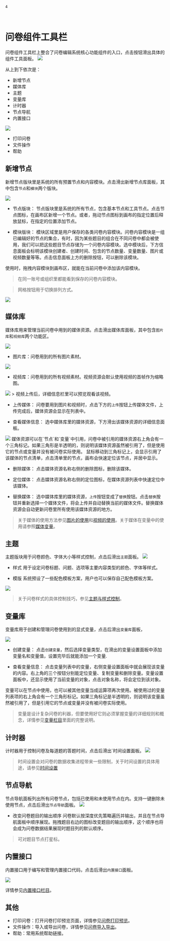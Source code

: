 ```index
4
```
```tag

```
```summary

```

# 问卷组件工具栏

问卷组件工具栏上整合了问卷编辑系统核心功能组件的入口，点击按钮滑出具体的组件工具面板。
<img src='../../assets/snapshots/layout/toolbar/top.png'>

从上到下依次是：
+ 新增节点
+ 媒体库
+ 主题
+ 变量库
+ 计时器
+ 节点导航
+ 内置接口

<img src='../../assets/snapshots/layout/toolbar/bottom.png'>

+ 打印问卷
+ 文件操作
+ 帮助

## 新增节点

新增节点版块里是系统的所有预置节点和内容模块。点击滑出新增节点库面板，其中包含`节点`和`模块`两个版块。

<img src='../../assets/snapshots/kit/nodes/grid.png'>

+ 节点版块：
节点版块里是系统的所有节点，包含基本节点和工具节点。点击节点图标，在画布区新增一个节点。或者，拖动节点图标到画布的指定位置后释放鼠标，在指定的位置添加节点。

+ 模块版块：
模块区域里是用户保存的各类问卷内容模块。问卷内容模块是一组已编辑好的节点的集合，有时，因为某些题目的组合在不同问卷中都会被使用，我们可以把这些题目节点存储为一个问卷内容模块。选中模块后，下方信息面板会标明该模块创建者、创建时间、包含的节点数量、变量数量、图片或视频数量等等。点击信息面板上方的删除按钮，可以删除该模块。

使用时，拖拽内容模块到画布区，就能在当前问卷中添加该内容模块。

> 在同一账号或组织里都能看到保存的问卷内容模块。

> 网格按钮用于切换排列方式。
<img src='../../assets/snapshots/kit/nodes/list.png'>

## 媒体库

媒体库用来管理当前问卷中用到的媒体资源。点击滑出媒体库面板，其中包含`图片库`和`视频库`两个功能区。

<img src='../../assets/snapshots/kit/assets-cn.jpg'>

+ 图片库：问卷用到的所有图片素材。
<img src='../../assets/snapshots/kit/assets/image.png'>
 
+ 视频库：问卷用到的所有视频素材。视频资源会默认使用视频的首帧作为缩略图。
<img src='../../assets/snapshots/kit/assets/video.png'>
  > 视频上传后，详细信息栏里可以预览观看该视频。

+ 上传媒体：
问卷要用到图片和视频时，点击下方的`上传`按钮上传媒体文件，上传完成后，媒体资源会显示在列表中。

+ 查看媒体信息：
选中媒体库里的媒体资源，下方滑出该媒体资源的详细信息面板。
<img src='../../assets/snapshots/kit/assets/assets-reference.png'>
媒体资源可以在`节点`和`变量`中引用，问卷中被引用的媒体资源右上角会有一个三角标记。如果三角形是半透明的，则说明该媒体资源虽然被引用了，但是使用它的节点或变量并没有被问卷实际使用。
鼠标移动到三角标记上，会显示引用了该媒体的节点清单，点击清单里的节点，画布会快速定位该节点，并居中显示。

+ 删除媒体：
点击媒体资源名称右侧的删除图标，删除该媒体。

+ 定位媒体：
点击媒体资源名称右侧的定位图标，在媒体资源列表中快速定位中该媒体。  

+ 替换媒体：
选中媒体库里的媒体资源，`上传`按钮变成了`替换`按钮。点击`替换`按钮并重新选择一个媒体文件，将会上传并自动替换当前的媒体文件。替换媒体资源会自动更新问卷里所有使用该媒体资源的地方。

> 关于媒体的使用方法参见[图片的使用](../media/image.md)和[视频的使用](../media/video.md)。关于媒体在变量中的使用请参照[媒体变量](../variable/media-type.md)。

## 主题

主题版块用于问卷颜色、字体大小等样式控制，点击后滑出`主题`面板。
<img src='../../assets/snapshots/kit/theme-cn.jpg'>

+ 样式
用于设定问卷标题、问题、选项等主要内容类型的颜色、字体等样式。

+ 模版
系统预设了一些配色模板方案，用户也可以保存自己配色模板方案。
<img src='../../assets/snapshots/kit/theme/my-theme.png'>

> 关于问卷样式的具体控制技巧，参见[主题与样式控制](../theme/concept.md)。

## 变量库

变量库用于创建和管理问卷使用到的显式变量，点击后滑出`变量库`面板，

<img src='../../assets/snapshots/kit/custom-variables-cn.jpg'>

+ 创建变量：
点击`创建变量`，然后选择变量类型，在滑出的变量设置面板中添加变量名和变量值，设置完毕后就能添加一个变量.

+ 查看变量信息：
点击变量列表中的变量，右侧变量设置面板中就会展现该变量的内容。右上角的三个按钮分别能定位变量、复制变量和删除变量。变量设置面板中，还显示使用了当前变量的对象，点击对象名称，将会定位到该对象。

变量可以在节点中使用，也可以被其他变量当成运算项再次使用。被使用过的变量列表项的右上角会有一个三角形标记。如果三角标记是半透明的，则说明该变量虽然被引用了，但是引用它的节点或变量并没有被问卷实际使用。

> 变量是设计复杂问卷的利器，但要使用好它则必须掌握变量的详细规则和概念，详情参见[变量栏目](../variable/concept.md)里面的完整说明。

## 计时器
计时器用于控制问卷及每道题的答题时间，点击后滑出`时间设置面板。
<img src='../../assets/snapshots/kit/timing.png'>

> 时间设置会对问卷的数据收集进程带来一些限制，关于时间设置的具体用途，请参见[时间设置](../timing/concept.md)

## 节点导航

节点导航面板列出所有问卷节点，包括已使用和未使用节点在内。支持一键删除未使用节点，点击后滑出`节点导航`面板。
<img src='../../assets/snapshots/kit/navigator-cn.jpg'>

+ 改变问卷题目的输出顺序
问卷默认按深度优先策略遍历并输出，并且在节点导航面板中顺序展现。拖拽题目右边的图标改变题目的输出顺序，这个顺序也将会成为问卷数据结果展现时题目列的默认顺序。

> 可对题目节点打星标。

## 内置接口

内置接口用于编写和管理内置接口代码，点击后滑出`内置接口`面板。

<img src='../../assets/snapshots/kit/embed-api.png'>

详情参见[内置接口栏目](../embed-api/concept.md)。

## 其他

+ 打印问卷：打开问卷打印预览页面，详情参见[问卷打印预览](../preview/print.md)。
+ 文件操作：导入或导出问卷，详情参见[问卷导入导出](../advance-topic/import-export.md)。
+ 帮助：常用系统帮助链接。

